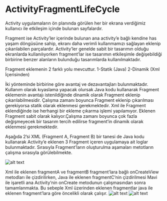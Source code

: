# ActivityFragmentLifeCycle
  
Activity uygulamaların ön planında görülen her bir ekrana verdiğimiz kullanıcı ile etkileşim içinde bulunan sayfalardır.

Fragment ise Activity’ler içerinde bulunan ana activity’e bağlı kendine has yaşam döngüsüne sahip, ekranı daha verimli kullanmamızı sağlayan eklenip çıkarılabilen parçalardır.
Activity’ler genelde sabit bir tasarımın olduğu ekranlarda kullanılıyorken fragment’lar ise tasarımın etkileşimle değişebildiği birbirine benzer alanların bulunduğu tasarımlarda  kullanılmaktadır.
 
Fragment eklemenin 2 farklı yolu mevcuttur.
1-Statik (Java)
2-Dinamik (Xml İçerisinden)  

İki yönteminde birbirine göre avantaj ve dezavantajları bulunmaktadır.
Kullanım olarak kıyaslama yapacak olursak Java kodu kullanarak Fragment eklemenin avantajı istenildiğinde dinamik olarak Fragment eklenip çıkarılabilmesidir. Çalışma zamanı boyunca Fragment eklenip çıkarılması gerekiyorsa statik olarak eklenmesi gerekmektedir.
Xml ile Fragment eklendiğinde ise herhangi bir ekleme çıkarma işlemi yapılamıyor. Eklenen Fragment sabit olarak kalıyor.Çalışma zamanı boyunca çok fazla değişmeyecek bir tasarım tercih edilirse fragment’in dinamik olarak eklenmesi gerekmektedir.

 Aşağıda 2’si XML (Fragment A, Fragment B) bir tanesi de Java kodu kullanarak Activity’e eklenen 3 Fragment içeren uygulamaya ait loglar bulunmaktadır. Sırasıyla Fragment’ların oluşturulma aşamaları metotların çalışma sırasıyla görülebilmekte.

![alt text](https://github.com/gokankorkmaz/ActivityFragmentLifeCycle/tree/GokhanKorkmaz/app/src/main/res/drawable/yasamdongusu.png)
 
Xml ile eklenen fragmentA ve fragmentB fragment’lara bağlı onCreateView metodları ile çizdirilirken, 
Java ile eklenen fragmentC’nin çizdirilmesi Mavi ile işaretli ana Activity’nin onCreate metodunun çalışmasından sonra tamamlanmakta.
Bu sebeple Xml üzerinden eklenen fragmentlar  java ile eklenen fragment’lara göre öncelikli olarak çalışır.
![alt text](https://github.com/gokankorkmaz/ActivityFragmentLifeCycle/tree/GokhanKorkmaz/app/src/main/res/drawable/dikey.png)
![alt text](https://github.com/gokankorkmaz/ActivityFragmentLifeCycle/tree/GokhanKorkmaz/app/src/main/res/drawable/yatay.png)